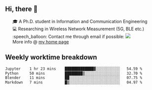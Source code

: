 <h2 > Hi, there 👋 </h3>

<div >
 <ul>
 🎓 A Ph.D. student in Information and Communication Engineering <br>
 💻 Researching in Wireless Network Measurement (5G, BLE etc.)<br>
 :speech_balloon: Contact me through email if possible: <a href="mailto:ethanjia@sjtu.edu.cn"><img src="https://img.shields.io/badge/-ethanjia@sjtu.edu.cn-c14438?style=plastic&logo=Gmail&logoColor=white&link=mailto:mailto:ethanjia@sjtu.edu.cn"></a> <br>
  More info @ <a href="https://haifengjia.github.io">my home page</a>
 </ul>
</div>

<h2 >
Weekly worktime breakdown
</h1>


<!--START_SECTION:waka-->

```txt
Jupyter    1 hr 23 mins    █████████████▓░░░░░░░░░░░   54.59 %
Python     50 mins         ████████▒░░░░░░░░░░░░░░░░   32.70 %
Blender    11 mins         ██░░░░░░░░░░░░░░░░░░░░░░░   07.75 %
Markdown   7 mins          █▒░░░░░░░░░░░░░░░░░░░░░░░   04.97 %
```

<!--END_SECTION:waka-->


